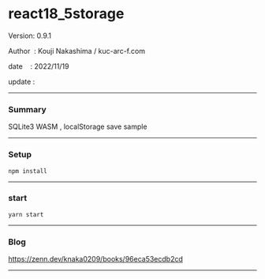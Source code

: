 ﻿# react18_5storage

 Version: 0.9.1

 Author  : Kouji Nakashima / kuc-arc-f.com

 date    : 2022/11/19 

 update  :

***
### Summary

SQLite3 WASM , localStorage save sample

***
### Setup
```
npm install
```


***
### start

```
yarn start
```

***
### Blog

https://zenn.dev/knaka0209/books/96eca53ecdb2cd

***


